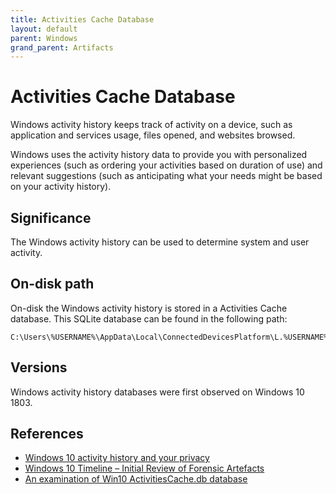 ```yaml
---
title: Activities Cache Database
layout: default
parent: Windows
grand_parent: Artifacts
---
```


# Activities Cache Database

Windows activity history keeps track of activity on a device, such as
application and services usage, files opened, and websites browsed.

Windows uses the activity history data to provide you with personalized
experiences (such as ordering your activities based on duration of use)
and relevant suggestions (such as anticipating what your needs might be
based on your activity history).

## Significance

The Windows activity history can be used to determine system and user activity.

## On-disk path

On-disk the Windows activity history is stored in a Activities Cache database.
This SQLite database can be found in the following path:

```
C:\Users\%USERNAME%\AppData\Local\ConnectedDevicesPlatform\L.%USERNAME%\ActivitiesCache.db
```

## Versions

Windows activity history databases were first observed on Windows 10 1803.

## References

* [Windows 10 activity history and your privacy](https://support.microsoft.com/en-us/windows/-windows-activity-history-and-your-privacy-2b279964-44ec-8c2f-e0c2-6779b07d2cbd)
* [Windows 10 Timeline – Initial Review of Forensic Artefacts](https://salt4n6.com/2018/05/03/windows-10-timeline-forensic-artefacts/)
* [An examination of Win10 ActivitiesCache.db database](https://kacos2000.github.io/WindowsTimeline/WindowsTimeline.pdf)
